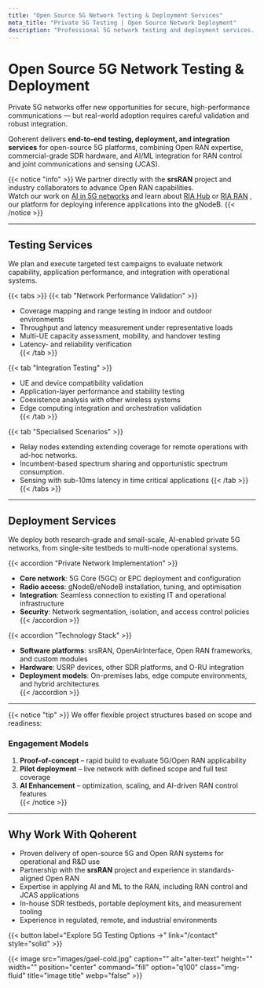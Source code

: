 ```yaml
---
title: "Open Source 5G Network Testing & Deployment Services"
meta_title: "Private 5G Testing | Open Source Network Deployment"
description: "Professional 5G network testing and deployment services. Expert implementation of srsRAN, OpenAirInterface, and Open RAN for research and production applications."
---
```


# Open Source 5G Network Testing & Deployment

Private 5G networks offer new opportunities for secure, high-performance communications — but real-world adoption requires careful validation and robust integration.  

Qoherent delivers **end-to-end testing, deployment, and integration services** for open-source 5G platforms, combining Open RAN expertise, commercial-grade SDR hardware, and AI/ML integration for RAN control and joint communications and sensing (JCAS).

{{< notice "info" >}}
We partner directly with the **srsRAN** project and industry collaborators to advance Open RAN capabilities.  
Watch our work on [AI in 5G networks](https://www.youtube.com/watch?v=CQ0ak4I21qk) and learn about [RIA Hub](/riahub) or [RIA RAN](/intelligent-5g-ran) , our platform for deploying inference applications into the gNodeB.
{{< /notice >}}

---

## Testing Services

We plan and execute targeted test campaigns to evaluate network capability, application performance, and integration with operational systems.

{{< tabs >}}
{{< tab "Network Performance Validation" >}}
- Coverage mapping and range testing in indoor and outdoor environments  
- Throughput and latency measurement under representative loads  
- Multi-UE capacity assessment, mobility, and handover testing  
- Latency- and reliability verification  
{{< /tab >}}

{{< tab "Integration Testing" >}}
- UE and device compatibility validation  
- Application-layer performance and stability testing  
- Coexistence analysis with other wireless systems  
- Edge computing integration and orchestration validation  
{{< /tab >}}

{{< tab "Specialised Scenarios" >}}
- Relay nodes extending extending coverage for remote operations with ad-hoc networks.  
- Incumbent-based spectrum sharing and opportunistic spectrum consumption.
- Sensing with sub-10ms latency in time critical applications
{{< /tab >}}
{{< /tabs >}}

---

## Deployment Services

We deploy both research-grade and small-scale, AI-enabled private 5G networks, from single-site testbeds to multi-node operational systems.


{{< accordion "Private Network Implementation" >}}
- **Core network**: 5G Core (5GC) or EPC deployment and configuration  
- **Radio access**: gNodeB/eNodeB installation, tuning, and optimisation  
- **Integration**: Seamless connection to existing IT and operational infrastructure  
- **Security**: Network segmentation, isolation, and access control policies  
{{< /accordion >}}

{{< accordion "Technology Stack" >}}
- **Software platforms**: srsRAN, OpenAirInterface, Open RAN frameworks, and custom modules  
- **Hardware**: USRP devices, other SDR platforms, and O-RU integration  
- **Deployment models**: On-premises labs, edge compute environments, and hybrid architectures  
{{< /accordion >}}

---



{{< notice "tip" >}}
We offer flexible project structures based on scope and readiness:
### Engagement Models

1. **Proof-of-concept** – rapid build to evaluate 5G/Open RAN applicability  
2. **Pilot deployment** – live network with defined scope and full test coverage  
3. **AI Enhancement** – optimization, scaling, and AI-driven RAN control features  
{{< /notice >}}

---

## Why Work With Qoherent

- Proven delivery of open-source 5G and Open RAN systems for operational and R&D use  
- Partnership with the **srsRAN** project and experience in standards-aligned Open RAN  
- Expertise in applying AI and ML to the RAN, including RAN control and JCAS applications  
- In-house SDR testbeds, portable deployment kits, and measurement tooling  
- Experience in regulated, remote, and industrial environments  

{{< button label="Explore 5G Testing Options →" link="/contact" style="solid" >}}


{{< image src="images/gael-cold.jpg" caption="" alt="alter-text" height="" width="" position="center" command="fill" option="q100" class="img-fluid" title="image title"  webp="false" >}}
